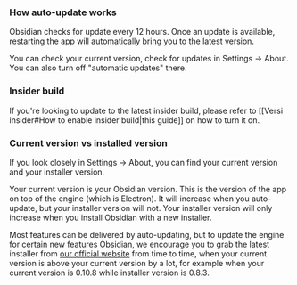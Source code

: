 ### How auto-update works

Obsidian checks for update every 12 hours. Once an update is available, restarting the app will automatically bring you to the latest version.

You can check your current version, check for updates in Settings -> About. You can also turn off "automatic updates" there.

### Insider build

If you're looking to update to the latest insider build, please refer to [[Versi insider#How to enable insider build|this guide]] on how to turn it on.

### Current version vs installed version

If you look closely in Settings -> About, you can find your current version and your installer version.

Your current version is your Obsidian version. This is the version of the app on top of the engine (which is Electron). It will increase when you auto-update, but your installer version will not. Your installer version will only increase when you install Obsidian with a new installer.

Most features can be delivered by auto-updating, but to update the engine for certain new features Obsidian, we encourage you to grab the latest installer from [our official website](https://obsidian.md) from time to time, when your current version is above your current version by a lot, for example when your current version is 0.10.8 while installer version is 0.8.3.